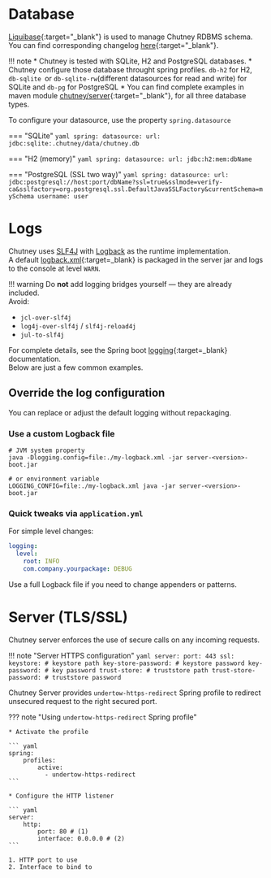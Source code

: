 <!--
  ~ SPDX-FileCopyrightText: 2017-2024 Enedis
  ~
  ~ SPDX-License-Identifier: Apache-2.0
  ~
-->

# Database

[Liquibase](https://www.liquibase.org/){:target="_blank"} is used to manage Chutney RDBMS schema.  
You can find corresponding changelog [here](https://github.com/Enedis-OSS/chutney/blob/main/chutney/server/src/main/resources/changelog/db.changelog-master.xml){:target="_blank"}.

!!! note
    * Chutney is tested with SQLite, H2 and PostgreSQL databases. 
    * Chutney configure those database throught spring profiles. `db-h2` for H2, `db-sqlite `or `db-sqlite-rw`(different datasources for read and write) for SQLite and `db-pg` for PostgreSQL
    * You can find complete examples in maven module [chutney/server](https://github.com/Enedis-OSS/chutney/tree/main/chutney/server){:target="_blank"}, for all three database types.

To configure your datasource, use the property `spring.datasource`

=== "SQLite"
    ``` yaml
    spring:
        datasource:
            url: jdbc:sqlite:.chutney/data/chutney.db
    ```

=== "H2 (memory)"
    ``` yaml
    spring:
        datasource:
            url: jdbc:h2:mem:dbName
    ```

=== "PostgreSQL (SSL two way)"
    ``` yaml
    spring:
        datasource:
            url: jdbc:postgresql://host:port/dbName?ssl=true&sslmode=verify-ca&sslfactory=org.postgresql.ssl.DefaultJavaSSLFactory&currentSchema=mySchema
            username: user
    ```

# Logs

Chutney uses [SLF4J](https://www.slf4j.org/) with [Logback](https://logback.qos.ch/) as the runtime implementation.  
A default [logback.xml](https://github.com/Enedis-OSS/chutney/blob/main/chutney/server/src/main/resources/logback.xml){:target=_blank} is packaged in the server jar and logs to the console at level `WARN`.

!!! warning
Do **not** add logging bridges yourself — they are already included.  
Avoid:
* `jcl-over-slf4j`
* `log4j-over-slf4j` / `slf4j-reload4j`
* `jul-to-slf4j`

For complete details, see the Spring boot [logging](https://docs.spring.io/spring-boot/reference/features/logging.html){:target=_blank} documentation.  
Below are just a few common examples.
## Override the log configuration

You can replace or adjust the default logging without repackaging.

### Use a custom Logback file

```shell
# JVM system property
java -Dlogging.config=file:./my-logback.xml -jar server-<version>-boot.jar

# or environment variable
LOGGING_CONFIG=file:./my-logback.xml java -jar server-<version>-boot.jar
```

### Quick tweaks via `application.yml`

For simple level changes:

```yaml
logging:
  level:
    root: INFO
    com.company.yourpackage: DEBUG
```

Use a full Logback file if you need to change appenders or patterns.

# Server (TLS/SSL)

Chutney server enforces the use of secure calls on any incoming requests.

!!! note "Server HTTPS configuration"
    ``` yaml
    server:
        port: 443
        ssl:
            keystore: # keystore path
            key-store-password: # keystore password
            key-password: # key password
            trust-store: # truststore path
            trust-store-password: # truststore password
    ```

Chutney Server provides `undertow-https-redirect` Spring profile to redirect unsecured request to the right secured port.

??? note "Using `undertow-https-redirect` Spring profile"

    * Activate the profile

    ``` yaml
    spring:
        profiles:
            active:
              - undertow-https-redirect
    ```

    * Configure the HTTP listener

    ``` yaml
    server:
        http:
            port: 80 # (1)
            interface: 0.0.0.0 # (2)
    ```

    1. HTTP port to use
    2. Interface to bind to

